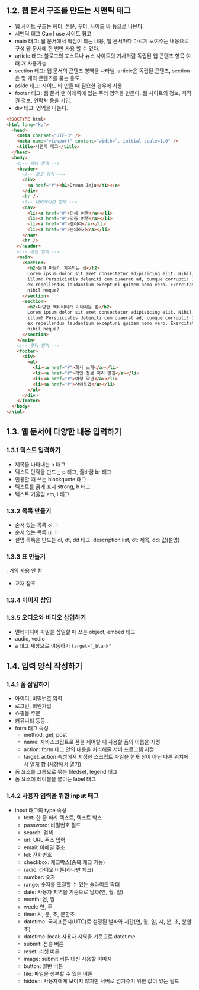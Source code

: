## 1.2. 웹 문서 구조를 만드는 시맨틱 태그

- 웹 사이트 구조는 헤더, 본문, 푸터, 사이드 바 등으로 나뉜다.
- 시맨틱 태그 Can I use 사이트 참고
- main 태그: 웹 문서에서 핵심이 되는 내용, 웹 문서마다 다르게 보여주는 내용으로 구성
  웹 문서에 한 번만 사용 할 수 있다.
- article 태그: 블로그의 포스트나 뉴스 사이트의 기사처럼 독립된 웹 콘텐츠 항목 여러 개 사용가능
- section 태그: 웹 문서의 콘텐츠 영역을 나타냄, article은 독립된 콘텐츠, section은 몇 개의 콘텐츠를 묶는 용도.
- aside 태그: 사이드 바 만들 때 필요한 경우에 사용
- footer 태그: 웹 문서 맨 아래쪽에 있는 푸터 영역을 만든다.
  웹 사이트의 정보, 저작권 정보, 연락처 등을 기입.
- div 태그: 영역을 나눈다.

```html
<!DOCTYPE html>
<html lang="ko">
  <head>
    <meta charset="UTF-8" />
    <meta name="viewport" content="width=`, initial-scale=1.0" />
    <title>시맨틱 태그</title>
  </head>
  <body>
    <!-- 헤더 영역 -->
    <header>
      <!-- 로고 영역 -->
      <div>
        <a href="#"><h1>Dream Jeju</h1></a>
      </div>
      <hr />
      <!-- 내비게이션 영역 -->
      <nav>
        <li><a href="#">단체 여행</a></li>
        <li><a href="#">맞춤 여행</a></li>
        <li><a href="#">갤러리</a></li>
        <li><a href="#">문의하기</a></li>
      </nav>
      <hr />
    </header>
    <!-- 메인 영역 -->
    <main>
      <section>
        <h2>몸과 마음이 치유되는 섬</h2>
        Lorem ipsum dolor sit amet consectetur adipisicing elit. Nihil, commodi
        illum! Perspiciatis deleniti cum quaerat ad, cumque corrupti! Illo ipsam
        ex repellendus laudantium excepturi quidem nemo vero. Exercitationem,
        nihil neque?
      </section>
      <section>
        <h2>다양한 액티비티가 기다리는 섬</h2>
        Lorem ipsum dolor sit amet consectetur adipisicing elit. Nihil, commodi
        illum! Perspiciatis deleniti cum quaerat ad, cumque corrupti! Illo ipsam
        ex repellendus laudantium excepturi quidem nemo vero. Exercitationem,
        nihil neque?
      </section>
    </main>
    <!-- 푸터 영역 -->
    <footer>
      <div>
        <ul>
          <li><a href="#">회사 소개</a></li>
          <li><a href="#">개인 정보 처리 방침</a></li>
          <li><a href="#">여행 약관</a></li>
          <li><a href="#">사이트맵</a></li>
        </ul>
      </div>
    </footer>
  </body>
</html>
```

## 1.3. 웹 문서에 다양한 내용 입력하기

### 1.3.1 텍스트 입력하기

- 제목을 나타내는 h 태그
- 텍스트 단락을 만드는 p 태그, 줄바꿈 br 태그
- 인용할 때 쓰는 blockquote 태그
- 텍스트를 굵게 표시 strong, b 태그
- 텍스트 기울임 em, i 태그

### 1.3.2 목록 만들기

- 순서 있는 목록 ol, li
- 순서 없는 목록 ul, li
- 설명 목록을 만드는 dl, dt, dd 태그: description list, dt: 제목, dd: 값(설명)

### 1.3.3 표 만들기

: 거의 사용 안 함

- 교재 참조

### 1.3.4 이미지 삽입

### 1.3.5 오디오와 비디오 삽입하기

- 멀티미디어 파일을 삽일할 때 쓰는 object, embed 태그
- audio, vedio
- a 태그 새창으로 이동하기 `target="_blank"`

## 1.4. 입력 양식 작성하기

### 1.4.1 폼 삽입하기

- 아이디, 비밀번호 입력
- 로그인, 회원가입
- 쇼핑몰 주문
- 커뮤니티 등등...
- form 태그 속성
  - method: get, post
  - name: 자바스크립트로 폼을 제어할 때 사용할 폼의 이름을 지정
  - action: form 태그 안의 내용을 처리해줄 서버 프로그램 지정
  - target: action 속성에서 지정한 스크립트 파일을 현재 창이 아닌 다른 위치에서 열게 함 (새창에서 열기)
- 폼 요소를 그룹으로 묶는 filedset, legend 태그
- 폼 요소에 레이블을 붙이는 label 태그

### 1.4.2 사용자 입력을 위한 input 태그

- input 태그의 type 속성
  - text: 한 줄 짜리 텍스트, 텍스트 박스
  - password: 비밀번호 필드
  - search: 검색
  - url: URL 주소 입력
  - email: 이메일 주소
  - tel: 전화번호
  - checkbox: 체크박스(중복 체크 가능)
  - radio: 라디오 버튼(하나만 체크)
  - number: 숫자
  - range: 숫자를 조절할 수 있는 슬라이드 막대
  - date: 사용자 지역을 기준으로 날짜(연, 월, 일)
  - month: 연, 월
  - week: 연, 주
  - time: 시, 분, 초, 분할초
  - datetime: 국제표준시(UTC)로 설정된 날짜와 시간(연, 월, 일, 시, 분, 초, 분할초)
  - datetime-local: 사용자 지역을 기준으로 datetime
  - submit: 전송 버튼
  - reset: 리셋 버튼
  - image: submit 버튼 대신 사용할 이미지
  - button: 일반 버튼
  - file: 파일을 첨부할 수 있는 버튼
  - hidden: 사용자에게 보이지 않지만 서버로 넘겨주기 위한 값이 있는 필드

